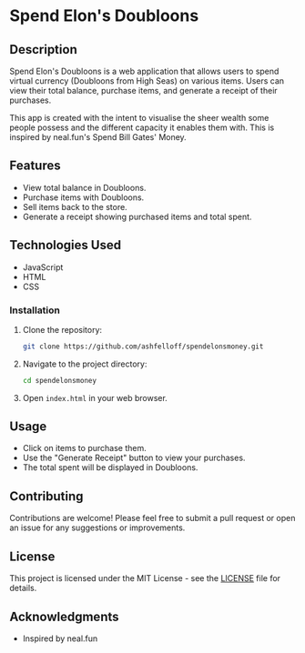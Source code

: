 # Spend Elon's Doubloons

## Description
Spend Elon's Doubloons is a web application that allows users to spend virtual currency (Doubloons from High Seas) on various items. Users can view their total balance, purchase items, and generate a receipt of their purchases.

This app is created with the intent to visualise the sheer wealth some people possess and the different capacity it enables them with. This is inspired by neal.fun's Spend Bill Gates' Money.

## Features
- View total balance in Doubloons.
- Purchase items with Doubloons.
- Sell items back to the store.
- Generate a receipt showing purchased items and total spent.

## Technologies Used
- JavaScript
- HTML
- CSS

### Installation
1. Clone the repository:
   ```bash
   git clone https://github.com/ashfelloff/spendelonsmoney.git
   ```
2. Navigate to the project directory:
   ```bash
   cd spendelonsmoney
   ```
3. Open `index.html` in your web browser.

## Usage
- Click on items to purchase them.
- Use the "Generate Receipt" button to view your purchases.
- The total spent will be displayed in Doubloons.

## Contributing
Contributions are welcome! Please feel free to submit a pull request or open an issue for any suggestions or improvements.

## License
This project is licensed under the MIT License - see the [LICENSE](LICENSE) file for details.

## Acknowledgments
- Inspired by neal.fun
